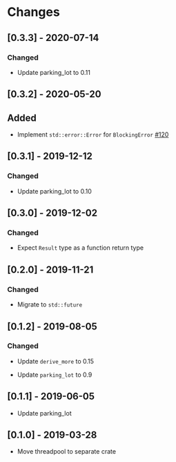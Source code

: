 # Changes

## [0.3.3] - 2020-07-14

### Changed

* Update parking_lot to 0.11

## [0.3.2] - 2020-05-20

## Added

* Implement `std::error::Error` for `BlockingError` [#120]

[#120]: https://github.com/actix/actix-net/pull/120

## [0.3.1] - 2019-12-12

### Changed

* Update parking_lot to 0.10

## [0.3.0] - 2019-12-02

### Changed

* Expect `Result` type as a function return type

## [0.2.0] - 2019-11-21

### Changed

* Migrate to `std::future`

## [0.1.2] - 2019-08-05

### Changed

* Update `derive_more` to 0.15

* Update `parking_lot` to 0.9

## [0.1.1] - 2019-06-05

* Update parking_lot

## [0.1.0] - 2019-03-28

* Move threadpool to separate crate
